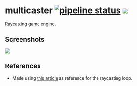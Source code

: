 # multicaster [![pipeline status](https://gitlab.com/BARICHELLO/multicaster/badges/master/pipeline.svg)](https://gitlab.com/BARICHELLO/multicaster/commits/master) [![](https://img.shields.io/github/repo-size/badges/shields.svg)](https://github.com/aBARICHELLO/multicaster)

Raycasting game engine.

## Screenshots
<img src="https://i.imgur.com/PjfQQvB.png">

## References

- Made using [this article](https://lodev.org/cgtutor/raycasting.html) as reference for the raycasting loop.
